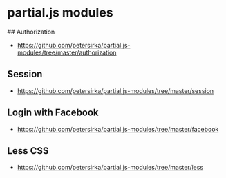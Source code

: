 # partial.js modules

## Authorization

- https://github.com/petersirka/partial.js-modules/tree/master/authorization

## Session

- https://github.com/petersirka/partial.js-modules/tree/master/session

## Login with Facebook

- https://github.com/petersirka/partial.js-modules/tree/master/facebook

## Less CSS

- https://github.com/petersirka/partial.js-modules/tree/master/less